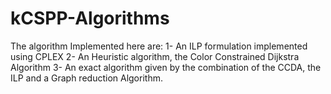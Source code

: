 # kCSPP-Algorithms

The algorithm Implemented here are:
1- An ILP formulation implemented using CPLEX
2- An Heuristic algorithm, the Color Constrained Dijkstra Algorithm
3- An exact algorithm given by the combination of the CCDA, the ILP and a Graph reduction Algorithm.

